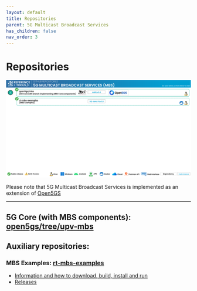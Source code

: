 ```yaml
---
layout: default
title: Repositories
parent: 5G Multicast Broadcast Services
has_children: false
nav_order: 3
---
```

# Repositories

<img src="../../assets/images/projects/mbs_repos.png">

Please note that 5G Multicast Broadcast Services is implemented as an extension of [Open5GS](https://github.com/5G-MAG/open5gs)

---

## 5G Core (with MBS components): [open5gs/tree/upv-mbs](https://github.com/5G-MAG/open5gs/tree/upv-mbs)

## Auxiliary repositories:

### MBS Examples: [rt-mbs-examples](https://github.com/5G-MAG/rt-mbs-examples)
* [Information and how to download, build, install and run](https://github.com/5G-MAG/rt-mbs-examples#readme)
* [Releases](https://github.com/5G-MAG/rt-mbs-examples/releases)

